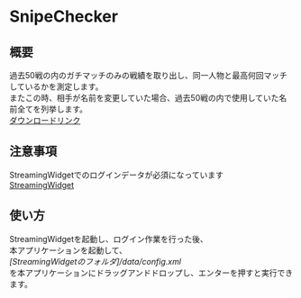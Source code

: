 # SnipeChecker

## 概要
過去50戦の内のガチマッチのみの戦績を取り出し、同一人物と最高何回マッチしているかを測定します。  
またこの時、相手が名前を変更していた場合、過去50戦の内で使用していた名前全てを列挙します。  
[ダウンロードリンク](https://github.com/boomxch/StreamingWidget/raw/master/tools/SnipeChecker/Splatoon2SnipeChecker.exe)

## 注意事項
StreamingWidgetでのログインデータが必須になっています  
[StreamingWidget](https://github.com/boomxch/StreamingWidget)

## 使い方
StreamingWidgetを起動し、ログイン作業を行った後、  
本アプリケーションを起動して、  
_[StreamingWidgetのフォルダ]/data/config.xml_  
を本アプリケーションにドラッグアンドドロップし、エンターを押すと実行できます。